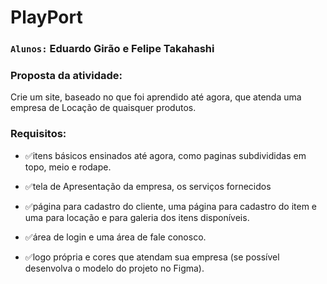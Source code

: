# PlayPort
### `Alunos:` Eduardo Girão e Felipe Takahashi
### Proposta da atividade:
Crie um site, baseado no que foi aprendido até agora, que atenda uma empresa de Locação de quaisquer produtos.

### Requisitos:
- ✅itens básicos ensinados até agora, como paginas subdivididas em topo, meio e rodape.

- ✅tela de Apresentação da empresa, os serviços fornecidos 

- ✅página para cadastro do cliente, uma página para cadastro do item e uma para locação e para galeria dos itens disponíveis.

- ✅área de login e uma área de fale conosco.
  
- ✅logo própria e cores que atendam sua empresa (se possível desenvolva o modelo do projeto no Figma).

